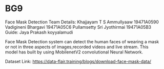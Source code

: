 # BG9
Face Mask Detection
Team Details:
Khajjayam T S Ammullyaaw 19471A0590
Vadigineni Bhargavi 19471A05C6
Pullamsetty Sri Jyothirmai 19471A05B3
Guide:
Jaya Prakash koyyalamudi

Face Mask Detection system can detect the human faces of wearing a mask or not in three aspects of images,recorded videos and live stream. This model has built by using MobilenetV2 convolutional Neural Network.

Dataset Link: https://data-flair.training/blogs/download-face-mask-data/
